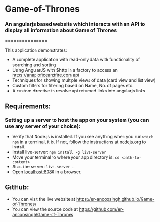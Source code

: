 # Game-of-Thrones
### An angularjs based website which interacts with an API to display all information about Game of Thrones
===============

This application demonstrates:

* A complete application with read-only data with functionality of searching and sorting
* Using AngularJS with $http in a factory to access an https://anapioficeandfire.com api
* Techniques for showing multiple views of data (card view and list view)
* Custom filters for filtering based on Name, No. of pages etc.
* A custom directive to resolve api returned links into angularjs links 

## Requirements:

### Setting up a server to host the app on your system (you can use any server of your choice):

+ Verify that Node.js is installed. If you see anything when you run `which npm` in a terminal, it is. If not, follow the instructions at [nodejs.org](https://nodejs.org/en/) to install.
+ Install live-server: `npm install -g live-server`
+ Move your terminal to where your app directory is: `cd <path-to-content>`
+ Start the server: `live-server .`
+ Open [localhost:8080](localhost:8080) in a browser.

## GitHub:
* You can visit the live website at https://er-anoopsingh.github.io/Game-of-Thrones/
* You can view the source code at https://github.com/er-anoopsingh/Game-of-Thrones
